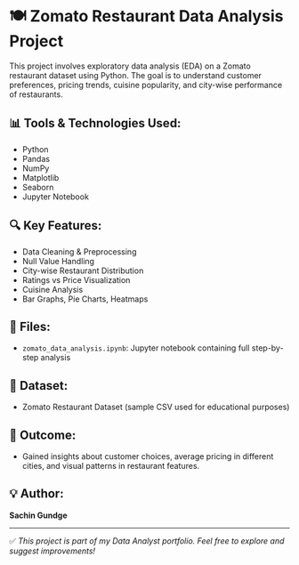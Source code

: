# 🍽️ Zomato Restaurant Data Analysis Project

This project involves exploratory data analysis (EDA) on a Zomato restaurant dataset using Python. The goal is to understand customer preferences, pricing trends, cuisine popularity, and city-wise performance of restaurants.

## 📊 Tools & Technologies Used:
- Python
- Pandas
- NumPy
- Matplotlib
- Seaborn
- Jupyter Notebook

## 🔍 Key Features:
- Data Cleaning & Preprocessing
- Null Value Handling
- City-wise Restaurant Distribution
- Ratings vs Price Visualization
- Cuisine Analysis
- Bar Graphs, Pie Charts, Heatmaps

## 📁 Files:
- `zomato_data_analysis.ipynb`: Jupyter notebook containing full step-by-step analysis

## 📎 Dataset:
- Zomato Restaurant Dataset (sample CSV used for educational purposes)

## 🎯 Outcome:
- Gained insights about customer choices, average pricing in different cities, and visual patterns in restaurant features.

## 💡 Author:
**Sachin Gundge**

---

✅ *This project is part of my Data Analyst portfolio. Feel free to explore and suggest improvements!*
